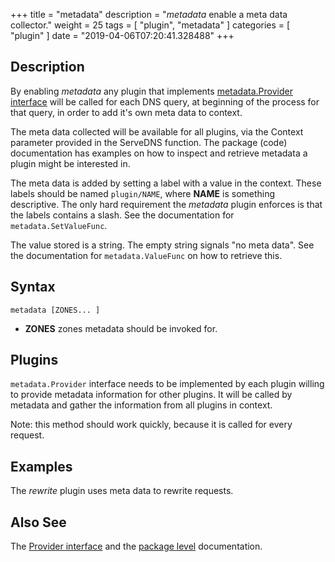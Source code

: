 +++
title = "metadata"
description = "*metadata* enable a meta data collector."
weight = 25
tags = [ "plugin", "metadata" ]
categories = [ "plugin" ]
date = "2019-04-06T07:20:41.328488"
+++

## Description

By enabling *metadata* any plugin that implements [metadata.Provider
interface](https://godoc.org/github.com/coredns/coredns/plugin/metadata#Provider) will be called for
each DNS query, at beginning of the process for that query, in order to add it's own meta data to
context.

The meta data collected will be available for all plugins, via the Context parameter provided in the
ServeDNS function. The package (code) documentation has examples on how to inspect and retrieve
metadata a plugin might be interested in.

The meta data is added by setting a label with a value in the context. These labels should be named
`plugin/NAME`, where **NAME** is something descriptive. The only hard requirement the *metadata*
plugin enforces is that the labels contains a slash. See the documentation for
`metadata.SetValueFunc`.

The value stored is a string. The empty string signals "no meta data". See the documentation for
`metadata.ValueFunc` on how to retrieve this.

## Syntax

~~~
metadata [ZONES... ]
~~~

* **ZONES** zones metadata should be invoked for.

## Plugins

`metadata.Provider` interface needs to be implemented by each plugin willing to provide metadata
information for other plugins. It will be called by metadata and gather the information from all
plugins in context.

Note: this method should work quickly, because it is called for every request.

## Examples

The *rewrite* plugin uses meta data to rewrite requests.

## Also See

The [Provider interface](https://godoc.org/github.com/coredns/coredns/plugin/metadata#Provider) and
the [package level](https://godoc.org/github.com/coredns/coredns/plugin/metadata) documentation.
